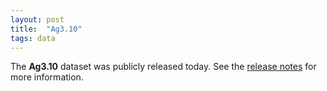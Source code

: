 ```yaml
---
layout: post
title:  "Ag3.10"
tags: data
---
```


The <strong>Ag3.10</strong> dataset was publicly released today. See the [release
notes](https://malariagen.github.io/vector-data/ag3/ag3.10.html) for
more information.


